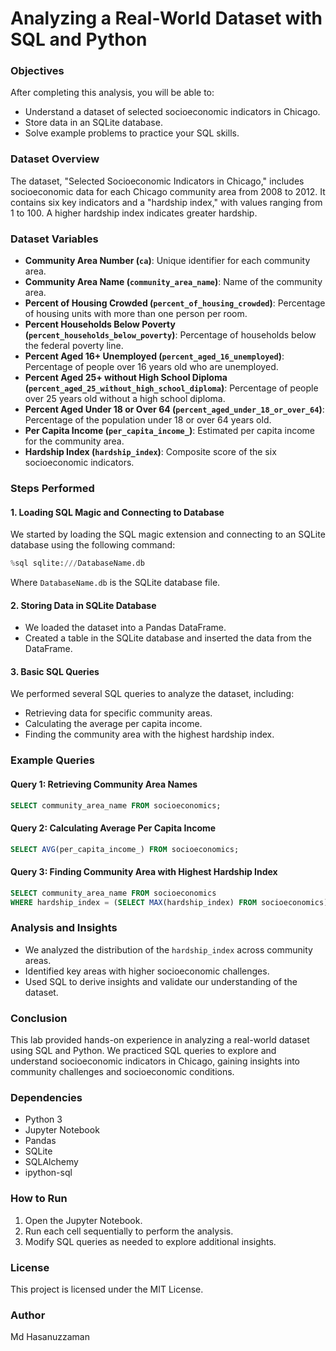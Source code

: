 # Analyzing a Real-World Dataset with SQL and Python

### Objectives
After completing this analysis, you will be able to:
- Understand a dataset of selected socioeconomic indicators in Chicago.
- Store data in an SQLite database.
- Solve example problems to practice your SQL skills.

### Dataset Overview
The dataset, "Selected Socioeconomic Indicators in Chicago," includes socioeconomic data for each Chicago community area from 2008 to 2012. It contains six key indicators and a "hardship index," with values ranging from 1 to 100. A higher hardship index indicates greater hardship.

### Dataset Variables
- **Community Area Number (`ca`)**: Unique identifier for each community area.
- **Community Area Name (`community_area_name`)**: Name of the community area.
- **Percent of Housing Crowded (`percent_of_housing_crowded`)**: Percentage of housing units with more than one person per room.
- **Percent Households Below Poverty (`percent_households_below_poverty`)**: Percentage of households below the federal poverty line.
- **Percent Aged 16+ Unemployed (`percent_aged_16_unemployed`)**: Percentage of people over 16 years old who are unemployed.
- **Percent Aged 25+ without High School Diploma (`percent_aged_25_without_high_school_diploma`)**: Percentage of people over 25 years old without a high school diploma.
- **Percent Aged Under 18 or Over 64 (`percent_aged_under_18_or_over_64`)**: Percentage of the population under 18 or over 64 years old.
- **Per Capita Income (`per_capita_income_`)**: Estimated per capita income for the community area.
- **Hardship Index (`hardship_index`)**: Composite score of the six socioeconomic indicators.

### Steps Performed

#### 1. Loading SQL Magic and Connecting to Database
We started by loading the SQL magic extension and connecting to an SQLite database using the following command:
```python
%sql sqlite:///DatabaseName.db
```
Where `DatabaseName.db` is the SQLite database file.

#### 2. Storing Data in SQLite Database
- We loaded the dataset into a Pandas DataFrame.
- Created a table in the SQLite database and inserted the data from the DataFrame.

#### 3. Basic SQL Queries
We performed several SQL queries to analyze the dataset, including:
- Retrieving data for specific community areas.
- Calculating the average per capita income.
- Finding the community area with the highest hardship index.

### Example Queries

#### Query 1: Retrieving Community Area Names
```sql
SELECT community_area_name FROM socioeconomics;
```

#### Query 2: Calculating Average Per Capita Income
```sql
SELECT AVG(per_capita_income_) FROM socioeconomics;
```

#### Query 3: Finding Community Area with Highest Hardship Index
```sql
SELECT community_area_name FROM socioeconomics
WHERE hardship_index = (SELECT MAX(hardship_index) FROM socioeconomics);
```

### Analysis and Insights
- We analyzed the distribution of the `hardship_index` across community areas.
- Identified key areas with higher socioeconomic challenges.
- Used SQL to derive insights and validate our understanding of the dataset.

### Conclusion
This lab provided hands-on experience in analyzing a real-world dataset using SQL and Python. We practiced SQL queries to explore and understand socioeconomic indicators in Chicago, gaining insights into community challenges and socioeconomic conditions.

### Dependencies
- Python 3
- Jupyter Notebook
- Pandas
- SQLite
- SQLAlchemy
- ipython-sql

### How to Run
1. Open the Jupyter Notebook.
2. Run each cell sequentially to perform the analysis.
3. Modify SQL queries as needed to explore additional insights.

### License
This project is licensed under the MIT License.

### Author
Md Hasanuzzaman

